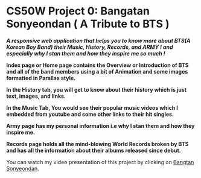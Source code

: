 # CS50W Project 0: Bangatan Sonyeondan (  A Tribute to BTS )

***A responsive web application that helps you to know more about BTS(A Korean Boy Band) their Music, History, Records, and ARMY ! and especially why I stan them and how they inspire me so much !***

**Index page or Home page contains the Overview or Introduction of BTS and all of the band members using a bit of Animation  and some images formatted in Parallax style.**

**In the History tab, you will get to know about their history which is just text, images, and links.**

**In the Music Tab, You would see their popular music videos which I embedded from youtube and some other links to their hit singles.**

**Army page has my personal information i.e why I stan them and how they inspire me.**

**Records page holds all the mind-blowing World Records broken by BTS and has all the information about their albums released since debut.**

You can watch my video presentation of this project by clicking on [Bangtan Sonyeondan](https://youtu.be/_NB_d_i2Eb4).
